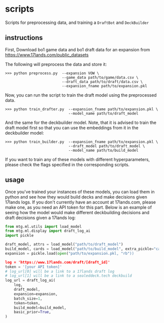 # scripts

Scripts for preprocessing data, and training a `DraftBot` and `DeckBuilder`

## instructions

First, Download bo1 game data and bo1 draft data for an expansion from https://www.17lands.com/public_datasets

The following will preprocess the data and store it:

```
>>> python preprocess.py  --expansion VOW \
                          --game_data path/to/game/data.csv \
                          --draft_data path/to/draft/data.csv \
                          --expansion_fname path/to/expansion.pkl
```

Now, you can run the script to train the draft model using the preprocessed data.

```
>>> python train_drafter.py  --expansion_fname path/to/expansion.pkl \
                             --model_name path/to/draft_model
```

And the same for the deckbuilder model. Note, that it is advised to train the draft model first so that you can use the embeddings from it in the deckbuilder model:

```
>>> python train_builder.py  --expansion_fname path/to/expansion.pkl \
                             --draft_model path/to/draft_model \
                             --model_name path/to/build_model
```

If you want to train any of these models with different hyperparameters, please check the flags specified in the corresponding scripts.

## usage

Once you've trained your instances of these models, you can load them in python and see how they would build decks and make decisions given 17lands logs. If you don't currently have an account at 17lands.com, please make one, as you need an API token for this part. Below is an example of seeing how the model would make different deckbuilding decisions and draft decisions given a 17lands log:

```python
from mtg.ml.utils import load_model
from mtg.ml.display import draft_log_ai
import pickle

draft_model, attrs = load_model("path/to/draft_model")
build_model, cards = load_model("path/to/build_model", extra_pickle="cards.pkl")
expansion = pickle.load(open("path/to/expansion.pkl, "rb"))

log = 'https://www.17lands.com/draft/[draft_id]'
token = '[your API token]'
# log_url[0] will be a link to a 17lands draft log
# log_url[1] will be a link to a sealeddeck.tech deckbuild
log_url = draft_log_ai(
    log,
    draft_model,
    expansion=expansion,
    batch_size=1,
    token=token,
    build_model=build_model,
    basic_prior=True,
)
```
